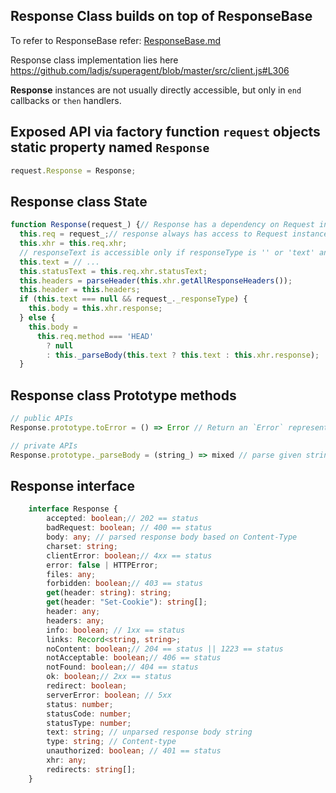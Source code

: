 
## Response Class builds on top of ResponseBase

To refer to ResponseBase refer: [ResponseBase.md](./ResponseBase.md)

Response class implementation lies here
https://github.com/ladjs/superagent/blob/master/src/client.js#L306

**Response** instances are not usually directly accessible, but only in `end` callbacks or `then` handlers.


## Exposed API via factory function `request` objects static property named `Response`

```ts
request.Response = Response;
```

## Response class State

```ts
function Response(request_) {// Response has a dependency on Request instance that started it!
  this.req = request_;// response always has access to Request instance that requested it!
  this.xhr = this.req.xhr;
  // responseText is accessible only if responseType is '' or 'text' and on older browsers
  this.text = // ...
  this.statusText = this.req.xhr.statusText;
  this.headers = parseHeader(this.xhr.getAllResponseHeaders());
  this.header = this.headers;
  if (this.text === null && request_._responseType) {
    this.body = this.xhr.response;
  } else {
    this.body =
      this.req.method === 'HEAD'
        ? null
        : this._parseBody(this.text ? this.text : this.xhr.response);
  }
```

## Response class Prototype methods

```ts
// public APIs
Response.prototype.toError = () => Error // Return an `Error` representative of this response, contains status, method url

// private APIs
Response.prototype._parseBody = (string_) => mixed // parse given string

```

## Response interface

```ts
    interface Response {
        accepted: boolean;// 202 == status
        badRequest: boolean; // 400 == status
        body: any; // parsed response body based on Content-Type
        charset: string;
        clientError: boolean;// 4xx == status
        error: false | HTTPError;
        files: any;
        forbidden: boolean;// 403 == status
        get(header: string): string;
        get(header: "Set-Cookie"): string[];
        header: any;
        headers: any;
        info: boolean; // 1xx == status
        links: Record<string, string>;
        noContent: boolean;// 204 == status || 1223 == status
        notAcceptable: boolean;// 406 == status
        notFound: boolean;// 404 == status
        ok: boolean;// 2xx == status
        redirect: boolean;
        serverError: boolean; // 5xx
        status: number;
        statusCode: number;
        statusType: number;
        text: string; // unparsed response body string
        type: string; // Content-type
        unauthorized: boolean; // 401 == status
        xhr: any;
        redirects: string[];
    }

```